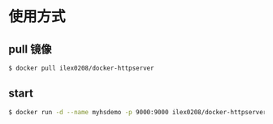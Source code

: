 # 使用方式

## pull 镜像

```bash
$ docker pull ilex0208/docker-httpserver
```

## start

```bash
$ docker run -d --name myhsdemo -p 9000:9000 ilex0208/docker-httpserver
```
